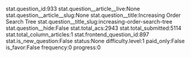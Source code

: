 stat.question_id:933
stat.question__article__live:None
stat.question__article__slug:None
stat.question__title:Increasing Order Search Tree
stat.question__title_slug:increasing-order-search-tree
stat.question__hide:False
stat.total_acs:2943
stat.total_submitted:5114
stat.total_column_articles:1
stat.frontend_question_id:897
stat.is_new_question:False
status:None
difficulty.level:1
paid_only:False
is_favor:False
frequency:0
progress:0
